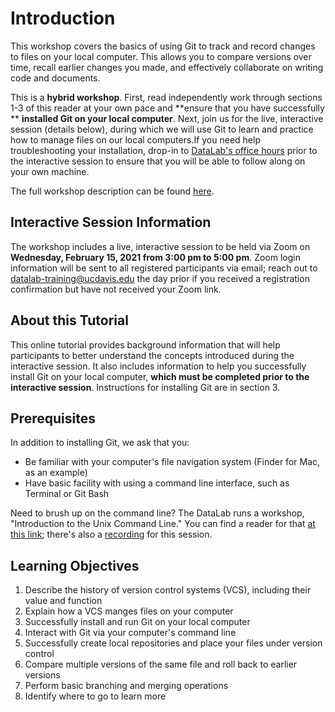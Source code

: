 # Introduction

This workshop covers the basics of using Git to track and record changes to 
files on your local computer. This allows you to compare versions over time, 
recall earlier changes you made, and effectively collaborate on writing code and 
documents.

This is a **hybrid workshop**. First, read independently work through sections 
1-3 of this reader at your own pace and **ensure that you have successfully **
**installed Git on your local computer**. Next, join us for the live, interactive 
session (details below), during which we will use Git to learn and practice how 
to manage files on our local computers.If you need help troubleshooting your 
installation, drop-in to [DataLab's office hours][] prior to the interactive 
session to ensure that you will be able to follow along on your own machine.

[DataLab's office hours]: https://datalab.ucdavis.edu/office-hours/

The full workshop description can be found [here](https://datalab.ucdavis.edu/eventscalendar/introduction-to-version-control-with-git-2/).

## Interactive Session Information

The workshop includes a live, interactive session to be held via Zoom on 
**Wednesday, February 15, 2021 from 3:00 pm to 5:00 pm**. Zoom login information 
will be sent to all registered participants via email; reach out to 
[datalab-training@ucdavis.edu](mailto:datalab-training@ucdavis.edu) the day prior 
if you received a registration confirmation but have not received your Zoom link.

## About this Tutorial

This online tutorial provides background information that will help participants 
to better understand the concepts introduced during the interactive session. 
It also includes information to help you successfully install Git on your local 
computer, **which must be completed prior to the interactive session**. 
Instructions for installing Git are in section 3.

## Prerequisites

In addition to installing Git, we ask that you:

+ Be familiar with your computer's file navigation system (Finder for Mac, as 
  an example)
+ Have basic facility with using a command line interface, such as Terminal or 
  Git Bash
  
Need to brush up on the command line? The DataLab runs a workshop, "Introduction 
to the Unix Command Line." You can find a reader for that [at this link][]; 
there's also a [recording][] for this session.

[at this link]: https://ucdavisdatalab.github.io/workshop_introduction_to_the_command_line
[recording]: https://video.ucdavis.edu/media/Introduction%20to%20the%20Unix%20Command%20Line%20Workshop%20%E2%80%93%202021-11-04/1_csz9qdr9

## Learning Objectives

1. Describe the history of version control systems (VCS), including their value
   and function
2. Explain how a VCS manges files on your computer
3. Successfully install and run Git on your local computer
4. Interact with Git via your computer's command line
5. Successfully create local repositories and place your files under version control
6. Compare multiple versions of the same file and roll back to earlier versions
7. Perform basic branching and merging operations
8. Identify where to go to learn more



